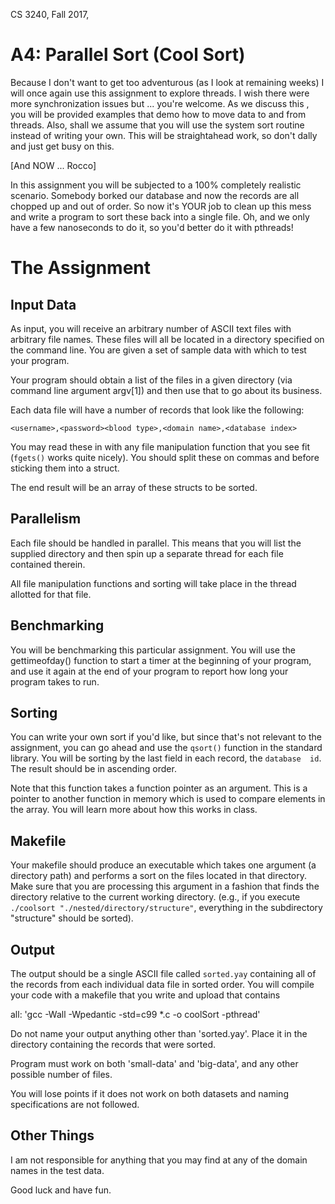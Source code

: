 CS 3240, Fall 2017, 
# A4: Parallel Sort (Cool Sort)

Because I don't want to get too adventurous (as I look at remaining weeks) I will <sigh> once again use this 
assignment to explore threads. I wish there were more synchronization issues but ... you're welcome. As we discuss this 
, you will be provided examples that demo how to move data to and from threads. Also, shall we assume that you will use 
the system sort routine instead of writing your own. This will be straightahead work, so don't dally and just get busy 
on this. 

[And NOW ... Rocco]

In this assignment you will be subjected to a 100% completely realistic scenario. Somebody borked our database and now 
the records are all chopped up and out of order. So now it's YOUR job to clean up this mess and write a program to sort 
these back into a single file. Oh, and we only have a few nanoseconds to do it, so you'd better do it with pthreads!

# The Assignment

## Input Data
As input, you will receive an arbitrary number of ASCII text files with arbitrary file names. These files will all be 
located in a directory specified on the command line. You are given a set of sample data with which to test your 
program.

Your program should obtain a list of the files in a given directory (via command line argument argv[1]) and then use 
that to go about its business. 

Each data file will have a number of records that look like the following: 

    <username>,<password><blood type>,<domain name>,<database index>

You may read these in with any file manipulation function that you see fit (`fgets()` works quite nicely). You should 
split these on commas and before sticking them into a struct. 

The end result will be an array of these structs to be sorted. 

## Parallelism
Each file should be handled in parallel. This means that you will list the supplied directory and then spin up a 
separate thread for each file contained therein. 

All file manipulation functions and sorting will take place in the thread allotted for that file. 

## Benchmarking
You will be benchmarking this particular assignment. You will use the gettimeofday() function to start a
timer at the beginning of your program, and use it again at the end of your program to report how long your
program takes to run.

## Sorting 
You can write your own sort if you'd like, but since that's not relevant to the assignment, you can go ahead and use 
the `qsort()` function in the standard library. You will be sorting by the last field in each record, the `database 
id`. The result should be in ascending order. 

Note that this function takes a function pointer as an argument. This is a pointer to another function in memory which 
is used to compare elements in the array. You will learn more about how this works in class. 

## Makefile
Your makefile should produce an executable which takes one argument (a directory path) and performs a sort on the 
files located in that directory. Make sure that you are processing this argument in a fashion that finds the directory 
relative to the current working directory. (e.g., if you execute `./coolsort "./nested/directory/structure"`, 
everything in the subdirectory "structure" should be sorted). 

## Output
The output should be a single ASCII file called `sorted.yay` containing all of the records from each individual data 
file in sorted order. You will compile your code with a makefile that you write and upload that contains 

all:
	'gcc -Wall -Wpedantic -std=c99 *.c -o coolSort -pthread'

Do not name your output anything other than 'sorted.yay'. Place it in the directory containing the records that were sorted.

Program must work on both 'small-data' and 'big-data', and any other possible number of files.

You will lose points if it does not work on both datasets and naming specifications are not followed.

## Other Things
I am not responsible for anything that you may find at any of the domain names in the test data. 

Good luck and have fun. 
